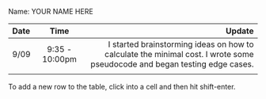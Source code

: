 Name: YOUR NAME HERE

| Date |      Time      |                                                                                                                    Update |
|:-----|:--------------:|--------------------------------------------------------------------------------------------------------------------------:|
| 9/09 | 9:35 - 10:00pm | I started brainstorming ideas on how to calculate the minimal cost. I wrote some pseudocode and began testing edge cases. |
|      |                |                                                                                                                           |


To add a new row to the table, click into a cell and then hit shift-enter.